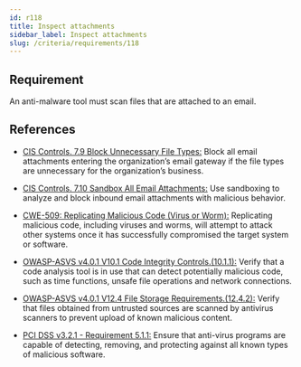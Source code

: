 ```yaml
---
id: r118
title: Inspect attachments
sidebar_label: Inspect attachments
slug: /criteria/requirements/118
---
```


## Requirement

An anti-malware tool
must scan files that are attached
to an email.

## References

- [CIS Controls. 7.9 Block Unnecessary File Types:](https://www.cisecurity.org/controls/)
  Block all email attachments
  entering the organization’s email gateway
  if the file types are unnecessary
  for the organization’s business.

- [CIS Controls. 7.10 Sandbox All Email Attachments:](https://www.cisecurity.org/controls/)
  Use sandboxing to analyze
  and block inbound email attachments
  with malicious behavior.

- [CWE-509: Replicating Malicious Code (Virus or Worm):](https://cwe.mitre.org/data/definitions/509.html)
  Replicating malicious code,
  including viruses and worms,
  will attempt to attack other systems
  once it has successfully compromised
  the target system or software.

- [OWASP-ASVS v4.0.1 V10.1 Code Integrity Controls.(10.1.1):](https://owasp.org/www-pdf-archive/OWASP_Application_Security_Verification_Standard_4.0-en.pdf)
  Verify that a code analysis tool
  is in use that can detect potentially malicious code,
  such as time functions,
  unsafe file operations
  and network connections.

- [OWASP-ASVS v4.0.1 V12.4 File Storage Requirements.(12.4.2):](https://owasp.org/www-pdf-archive/OWASP_Application_Security_Verification_Standard_4.0-en.pdf)
  Verify that files obtained
  from untrusted sources
  are scanned by antivirus scanners
  to prevent upload of known malicious content.

- [PCI DSS v3.2.1 - Requirement 5.1.1:](https://www.pcisecuritystandards.org/documents/PCI_DSS_v3-2-1.pdf)
  Ensure that anti-virus programs
  are capable of detecting,
  removing, and protecting
  against all known types
  of malicious software.
